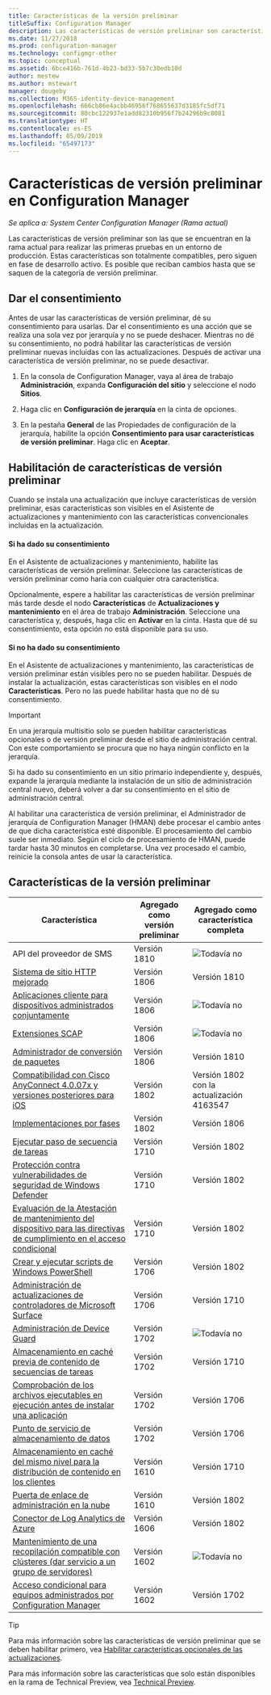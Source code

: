 ```yaml
---
title: Características de la versión preliminar
titleSuffix: Configuration Manager
description: Las características de versión preliminar son características que se encuentran en la Rama actual para realizar las primeras pruebas en un entorno de producción.
ms.date: 11/27/2018
ms.prod: configuration-manager
ms.technology: configmgr-other
ms.topic: conceptual
ms.assetid: 6bce416b-761d-4b23-bd33-5b7c30edb10d
author: mestew
ms.author: mstewart
manager: dougeby
ms.collection: M365-identity-device-management
ms.openlocfilehash: 666cb86e4acbb46956f768655637d3185fc5df71
ms.sourcegitcommit: 80cbc122937e1add82310b956f7b24296b9c8081
ms.translationtype: HT
ms.contentlocale: es-ES
ms.lasthandoff: 05/09/2019
ms.locfileid: "65497173"
---
```

# <a name="pre-release-features-in-configuration-manager"></a>Características de versión preliminar en Configuration Manager

*Se aplica a: System Center Configuration Manager (Rama actual)*

Las características de versión preliminar son las que se encuentran en la rama actual para realizar las primeras pruebas en un entorno de producción. Estas características son totalmente compatibles, pero siguen en fase de desarrollo activo. Es posible que reciban cambios hasta que se saquen de la categoría de versión preliminar.



## <a name="give-consent"></a>Dar el consentimiento  

Antes de usar las características de versión preliminar, dé su consentimiento para usarlas. Dar el consentimiento es una acción que se realiza una sola vez por jerarquía y no se puede deshacer. Mientras no dé su consentimiento, no podrá habilitar las características de versión preliminar nuevas incluidas con las actualizaciones. Después de activar una característica de versión preliminar, no se puede desactivar.

1. En la consola de Configuration Manager, vaya al área de trabajo **Administración**, expanda **Configuración del sitio** y seleccione el nodo **Sitios**.  

2. Haga clic en **Configuración de jerarquía** en la cinta de opciones.  

3. En la pestaña **General** de las Propiedades de configuración de la jerarquía, habilite la opción **Consentimiento para usar características de versión preliminar**. Haga clic en **Aceptar**.  



## <a name="enabling-pre-release-features"></a>Habilitación de características de versión preliminar

Cuando se instala una actualización que incluye características de versión preliminar, esas características son visibles en el Asistente de actualizaciones y mantenimiento con las características convencionales incluidas en la actualización.

#### <a name="if-you-have-given-consent"></a>Si ha dado su consentimiento
En el Asistente de actualizaciones y mantenimiento, habilite las características de versión preliminar. Seleccione las características de versión preliminar como haría con cualquier otra característica.     

Opcionalmente, espere a habilitar las características de versión preliminar más tarde desde el nodo **Características** de **Actualizaciones y mantenimiento** en el área de trabajo **Administración**. Seleccione una característica y, después, haga clic en **Activar** en la cinta. Hasta que dé su consentimiento, esta opción no está disponible para su uso.

#### <a name="if-you-havent-given-consent"></a>Si no ha dado su consentimiento
En el Asistente de actualizaciones y mantenimiento, las características de versión preliminar están visibles pero no se pueden habilitar. Después de instalar la actualización, estas características son visibles en el nodo **Características**. Pero no las puede habilitar hasta que no dé su consentimiento.


> [!Important]  
> En una jerarquía multisitio solo se pueden habilitar características opcionales o de versión preliminar desde el sitio de administración central. Con este comportamiento se procura que no haya ningún conflicto en la jerarquía. <!--507197-->  
> 
> Si ha dado su consentimiento en un sitio primario independiente y, después, expande la jerarquía mediante la instalación de un sitio de administración central nuevo, deberá volver a dar su consentimiento en el sitio de administración central.  

Al habilitar una característica de versión preliminar, el Administrador de jerarquía de Configuration Manager (HMAN) debe procesar el cambio antes de que dicha característica esté disponible. El procesamiento del cambio suele ser inmediato. Según el ciclo de procesamiento de HMAN, puede tardar hasta 30 minutos en completarse. Una vez procesado el cambio, reinicie la consola antes de usar la característica.



## <a name="pre-release-features"></a>Características de la versión preliminar

<!--Note/tip for target article

> [!Note]  
> In this version of Configuration Manager, <feature name> is a pre-release feature. To enable it, see [Pre-release features](/sccm/core/servers/manage/pre-release-features).  


> [!Tip]  
> This feature was first introduced in version 1702 as a [pre-release feature](/sccm/core/servers/manage/pre-release-features). Beginning with version 1706, this feature is no longer a pre-release feature.  

-->


| Característica          | Agregado como versión preliminar | Agregado como característica completa |  
|------------------|----------------------|-------------------------|
| API del proveedor de SMS <!--1359052--> | Versión 1810 | ![Todavía no](media/red_x.png) |
| [Sistema de sitio HTTP mejorado](/sccm/core/plan-design/hierarchy/enhanced-http) <!--1356889,1358228--> | Versión 1806 | Versión 1810 |
| [Aplicaciones cliente para dispositivos administrados conjuntamente](/sccm/comanage/workloads#client-apps) <!--1357892--> | Versión 1806 | ![Todavía no](media/red_x.png) |
| [Extensiones SCAP](/sccm/compliance/plan-design/scap/about-scap) <!--3607889--> | Versión 1806 | ![Todavía no](media/red_x.png) |
| [Administrador de conversión de paquetes](/sccm/apps/pcm/package-conversion-manager) <!--1357861--> | Versión 1806 | Versión 1810 |
| [Compatibilidad con Cisco AnyConnect 4.0.07x y versiones posteriores para iOS](/sccm/mdm/deploy-use/create-vpn-profiles) <!--1357393--> | Versión 1802 | Versión 1802 <br>con la actualización 4163547 |
| [Implementaciones por fases](/sccm/osd/deploy-use/create-phased-deployment-for-task-sequence) <!--1356837--> | Versión 1802 | Versión 1806 |
| [Ejecutar paso de secuencia de tareas](/sccm/osd/deploy-use/manage-task-sequences-to-automate-tasks#add-child-task-sequences-to-a-task-sequence) <!--1261338--> |  Versión 1710 | Versión 1802 |
| [Protección contra vulnerabilidades de seguridad de Windows Defender](/sccm/protect/deploy-use/create-deploy-exploit-guard-policy) <!--1355468--> | Versión 1710 | Versión 1802 |
| [Evaluación de la Atestación de mantenimiento del dispositivo para las directivas de cumplimiento en el acceso condicional](/sccm/mdm/deploy-use/manage-access-to-o365-services-for-pcs-managed-by-sccm) <!--1235616--> | Versión 1710 | Versión 1802 |
| [Crear y ejecutar scripts de Windows PowerShell](/sccm/apps/deploy-use/create-deploy-scripts) <!--1236459--> | Versión 1706 | Versión 1802 |
| [Administración de actualizaciones de controladores de Microsoft Surface](/sccm/sum/get-started/configure-classifications-and-products) <!--1098490--> | Versión 1706 | Versión 1710 |
| [Administración de Device Guard](/sccm/protect/deploy-use/use-device-guard-with-configuration-manager) <!--1355092 (1319346)--> | Versión 1702 | ![Todavía no](media/red_x.png) |
| [Almacenamiento en caché previa de contenido de secuencias de tareas](/sccm/osd/deploy-use/create-a-task-sequence-to-upgrade-an-operating-system#configure-pre-cache-content) <!--1021244--> | Versión 1702 | Versión 1710 |
| [Comprobación de los archivos ejecutables en ejecución antes de instalar una aplicación](/sccm/apps/deploy-use/deploy-applications#how-to-check-for-running-executable-files-before-installing-an-application) <!--1284624--> | Versión 1702 | Versión 1706 |
| [Punto de servicio de almacenamiento de datos](/sccm/core/servers/manage/data-warehouse) <!--1277922--> | Versión 1702 | Versión 1706 |
| [Almacenamiento en caché del mismo nivel para la distribución de contenido en los clientes](/sccm/core/plan-design/hierarchy/client-peer-cache) <!--1101436--> | Versión 1610 | Versión 1710 |
| [Puerta de enlace de administración en la nube](/sccm/core/clients/manage/plan-cloud-management-gateway) <!--1101764--> | Versión 1610 | Versión 1802 |
| [Conector de Log Analytics de Azure](/sccm/core/clients/manage/sync-data-log-analytics) <!--1236739--> | Versión 1606 | Versión 1802 |
| [Mantenimiento de una recopilación compatible con clústeres (dar servicio a un grupo de servidores)](/sccm/core/get-started/capabilities-in-technical-preview-1605#BKMK_ServerGroups) <!--1081776--> | Versión 1602 | ![Todavía no](media/red_x.png) |
| [Acceso condicional para equipos administrados por Configuration Manager](/sccm/mdm/deploy-use/manage-access-to-o365-services-for-pcs-managed-by-sccm) <!--  --> | Versión 1602 | Versión 1702 |

<!--Image used = ![Not yet](media/red_x.png) -->

> [!Tip]  
> Para más información sobre las características de versión preliminar que se deben habilitar primero, vea [Habilitar características opcionales de las actualizaciones](/sccm/core/servers/manage/install-in-console-updates#bkmk_options).  
> 
> Para más información sobre las características que solo están disponibles en la rama de Technical Preview, vea [Technical Preview](/sccm/core/get-started/technical-preview).  
